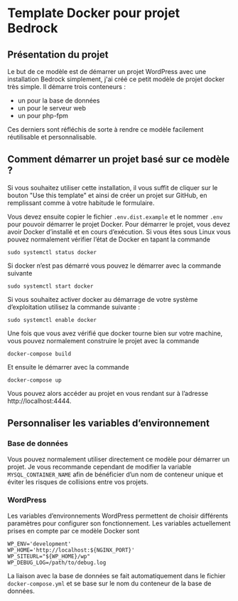 # Template Docker pour projet Bedrock

## Présentation du projet

Le but de ce modèle est de démarrer un projet WordPress avec une installation Bedrock simplement, j'ai créé ce petit
modèle de projet docker très simple. Il démarre trois conteneurs :

- un pour la base de données
- un pour le serveur web
- un pour php-fpm

Ces derniers sont réfléchis de sorte à rendre ce modèle facilement réutilisable et personnalisable.

## Comment démarrer un projet basé sur ce modèle ?

Si vous souhaitez utiliser cette installation, il vous suffit de cliquer sur le bouton "Use this template" et ainsi de
créer un projet sur GitHub, en remplissant comme à votre habitude le formulaire.

Vous devez ensuite copier le fichier `.env.dist.example` et le nommer `.env` pour pouvoir démarrer le projet Docker.
Pour démarrer le projet, vous devez avoir Docker d’installé et en cours d’exécution. Si vous êtes sous Linux vous pouvez
normalement vérifier l’état de Docker en tapant la commande

```shell
sudo systemctl status docker
```

Si docker n’est pas démarré vous pouvez le démarrer avec la commande suivante

```shell
sudo systemctl start docker
```

Si vous souhaitez activer docker au démarrage de votre système d’exploitation utilisez la commande suivante :

```shell
sudo systemctl enable docker
```

Une fois que vous avez vérifié que docker tourne bien sur votre machine, vous pouvez normalement construire le projet
avec la commande

```shell
docker-compose build
```

Et ensuite le démarrer avec la commande

```shell
docker-compose up
```

Vous pouvez alors accéder au projet en vous rendant sur à l’adresse http://localhost:4444.

## Personnaliser les variables d’environnement

### Base de données

Vous pouvez normalement utiliser directement ce modèle pour démarrer un projet. Je vous recommande cependant de modifier
la variable `MYSQL_CONTAINER_NAME` afin de bénéficier d’un nom de conteneur unique et éviter les risques de collisions
entre vos projets.

### WordPress

Les variables d’environnements WordPress permettent de choisir différents paramètres pour configurer son fonctionnement.
Les variables actuellement prises en compte par ce modèle Docker sont

```dotenv
WP_ENV='development'
WP_HOME='http://localhost:${NGINX_PORT}'
WP_SITEURL="${WP_HOME}/wp"
WP_DEBUG_LOG=/path/to/debug.log
```

La liaison avec la base de données se fait automatiquement dans le fichier `docker-compose.yml` et se base sur le nom du
conteneur de la base de données.
